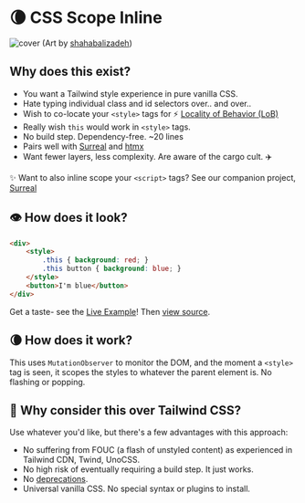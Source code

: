 # 🌘 CSS Scope Inline

![cover](https://github.com/gnat/css-scope-inline/assets/24665/9fb44515-7076-4349-94b5-11aa10bedf9a)
(Art by [shahabalizadeh](https://www.artstation.com/artwork/zDgdd))

## Why does this exist?

* You want a Tailwind style experience in pure vanilla CSS.
* Hate typing individual class and id selectors over.. and over..
* Wish to co-locate your `<style>` tags for ⚡️ [Locality of Behavior (LoB)](https://htmx.org/essays/locality-of-behaviour/)
* Really wish `this` would work in `<style>` tags.
* No build step. Dependency-free. ~20 lines
* Pairs well with [Surreal](https://github.com/gnat/surreal) and [htmx](https://htmx.org)
* Want fewer layers, less complexity. Are aware of the cargo cult. ✈️

✨ Want to also inline scope your `<script>` tags? See our companion project, [Surreal](https://github.com/gnat/surreal)

## 👁️ How does it look?
```html
<div>
    <style>
        .this { background: red; }
        .this button { background: blue; }
    </style>
    <button>I'm blue</button>
</div>
```
Get a taste- see the [Live Example](https://gnat.github.io/css-scope-inline/example.html)! Then [view source](https://github.com/gnat/css-scope-inline/blob/main/example.html).

## 🌘 How does it work?

This uses `MutationObserver` to monitor the DOM, and the moment a `<style>` tag is seen, it scopes the styles to whatever the parent element is. No flashing or popping. 

## 🤔 Why consider this over Tailwind CSS?

Use whatever you'd like, but there's a few advantages with this approach:

* No suffering from FOUC (a flash of unstyled content) as experienced in Tailwind CDN, Twind, UnoCSS.
* No high risk of eventually requiring a build step. It just works.
* No [deprecations](https://windicss.org/posts/sunsetting.html).
* Universal vanilla CSS. No special syntax or plugins to install.

